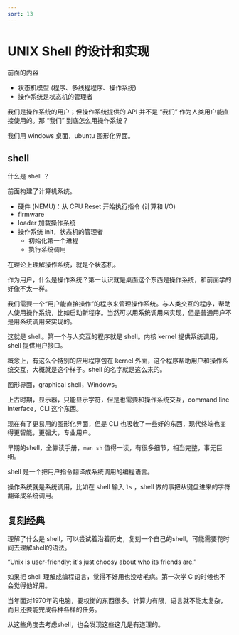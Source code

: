 ```yaml
---
sort: 13
---
```

# UNIX Shell 的设计和实现

前面的内容
- 状态机模型 (程序、多线程程序、操作系统)
- 操作系统是状态机的管理者

我们是操作系统的用户；但操作系统提供的 API 并不是 “我们” 作为人类用户能直接使用的。那 “我们” 到底怎么用操作系统？

我们用 windows 桌面，ubuntu 图形化界面。


## shell

什么是 shell ？

前面构建了计算机系统。
- 硬件 (NEMU)：从 CPU Reset 开始执行指令 (计算和 I/O)
- firmware
- loader 加载操作系统
- 操作系统 init，状态机的管理者
  - 初始化第一个进程
  - 执行系统调用

在理论上理解操作系统，就是个状态机。

作为用户，什么是操作系统？第一认识就是桌面这个东西是操作系统，和前面学的好像不太一样。

我们需要一个“用户能直接操作”的程序来管理操作系统。与人类交互的程序，帮助人使用操作系统，比如启动新程序。当然可以用系统调用来实现，但是普通用户不是用系统调用来实现的。

这就是 shell。第一个与人交互的程序就是 shell。内核 kernel 提供系统调用，shell 提供用户接口。

概念上，有这么个特别的应用程序包在 kernel 外面，这个程序帮助用户和操作系统交互，大概就是这个样子。shell 的名字就是这么来的。

图形界面，graphical shell，Windows。

上古时期，显示器，只能显示字符，但是也需要和操作系统交互，command line interface，CLI 这个东西。

现在有了更易用的图形化界面，但是 CLI 也吸收了一些好的东西，现代终端也变得更智能，更强大，专业用户。

早期的shell，全靠读手册，`man sh` 值得一读，有很多细节，相当完整，事无巨细。

shell 是一个把用户指令翻译成系统调用的编程语言。

操作系统就是系统调用，比如在 shell 输入 `ls` ，shell 做的事把从键盘进来的字符翻译成系统调用。


## 复刻经典

理解了什么是 shell，可以尝试着沿着历史，复刻一个自己的shell。可能需要花时间去理解shell的语法。

“Unix is user-friendly; it's just choosy about who its friends are.”

如果把 shell 理解成编程语言，觉得不好用也没啥毛病。第一次学 C 的时候也不会觉得他好用。

当年面对1970年的电脑，要权衡的东西很多。计算力有限，语言就不能太复杂，而且还要能完成各种各样的任务。

从这些角度去考虑shell，也会发现这些这几是有道理的。


